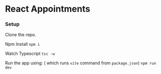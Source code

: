 # React Appointments


### Setup

Clone the repo.

Npm Install
`npm i`

Watch Typescript
`tsc -w`

Run the app using: ( which runs `vite` command from `package.json`)
`npm run dev`